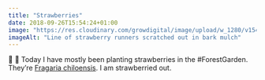 ```yaml
---
title: "Strawberries"
date: 2018-09-26T15:54:24+01:00
image: "https://res.cloudinary.com/growdigital/image/upload/w_1280/v1544353756/strawberry-44930200131.jpg"
imageAlt: "Line of strawberry runners scratched out in bark mulch"
---
```


🍓 👀 Today I have mostly been planting strawberries in the #ForestGarden. They’re [Fragaria chiloensis](https://pfaf.org/user/Plant.aspx?LatinName=Fragaria+chiloensis). I am strawberried out. 
